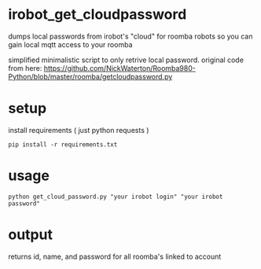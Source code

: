 # irobot_get_cloudpassword
dumps local passwords from irobot's "cloud" for roomba robots so you can gain local mqtt access to your roomba

simplified minimalistic script to only retrive local password. 
original code from here: https://github.com/NickWaterton/Roomba980-Python/blob/master/roomba/getcloudpassword.py


# setup
install requirements ( just python requests )
```
pip install -r requirements.txt
```

# usage
```
python get_cloud_password.py "your irobot login" "your irobot password"
```

# output
returns id, name, and password for all roomba's linked to account
